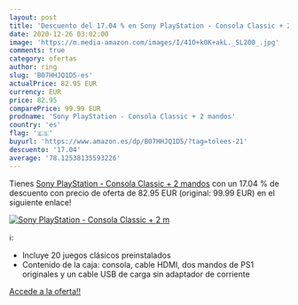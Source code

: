 ```yaml
---
layout: post
title: 'Descuento del 17.04 % en Sony PlayStation - Consola Classic + 2 m'
date: 2020-12-26 03:02:00
image: 'https://m.media-amazon.com/images/I/41O+k0K+akL._SL200_.jpg'
comments: true
category: ofertas
author: ring
slug: 'B07HHJQ1D5-es'
actualPrice: 82.95 EUR
currency: EUR
price: 82.95
comparePrice: 99.99 EUR
prodname: 'Sony PlayStation - Consola Classic + 2 mandos'
country: 'es'
flag: '🇪🇸'
buyurl: 'https://www.amazon.es/dp/B07HHJQ1D5/?tag=tolees-21'
descuento: '17.04'
average: '78.12538135593226'
---
```


Tienes [Sony PlayStation - Consola Classic + 2 mandos](https://www.amazon.es/dp/B07HHJQ1D5/?tag=tolees-21) con un 17.04 % de descuento con precio de oferta de 82.95 EUR (original: 99.99 EUR) en el siguiente enlace!

[![Sony PlayStation - Consola Classic + 2 m](https://m.media-amazon.com/images/I/41O+k0K+akL._SL200_.jpg)](https://www.amazon.es/dp/B07HHJQ1D5/?tag=tolees-21)

ℹ️:

- Incluye 20 juegos clásicos preinstalados
- Contenido de la caja: consola, cable HDMI, dos mandos de PS1 originales y un cable USB de carga sin adaptador de corriente

[Accede a la oferta!!](https://www.amazon.es/dp/B07HHJQ1D5/?tag=tolees-21)
